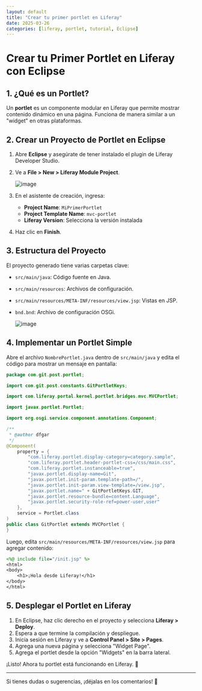 ```yaml
---
layout: default
title: "Crear tu primer portlet en Liferay"
date: 2025-03-26
categories: [liferay, portlet, tutorial, Eclipse]
---
```


# Crear tu Primer Portlet en Liferay con Eclipse

## **1. ¿Qué es un Portlet?**

Un **portlet** es un componente modular en Liferay que permite mostrar contenido dinámico en una página. Funciona de manera similar a un "widget" en otras plataformas.

## **2. Crear un Proyecto de Portlet en Eclipse**

1. Abre **Eclipse** y asegúrate de tener instalado el plugin de Liferay Developer Studio.
2. Ve a **File > New > Liferay Module Project**.

   ![image](https://github.com/user-attachments/assets/e9b13431-ae2f-4d08-96ae-e657193e9b91)

   
3. En el asistente de creación, ingresa:
   - **Project Name**: `MiPrimerPortlet`
   - **Project Template Name**: `mvc-portlet`
   - **Liferay Version**: Selecciona la versión instalada
4. Haz clic en **Finish**.

## **3. Estructura del Proyecto**

El proyecto generado tiene varias carpetas clave:

- `src/main/java`: Código fuente en Java.
- `src/main/resources`: Archivos de configuración.
- `src/main/resources/META-INF/resources/view.jsp`: Vistas en JSP.
- `bnd.bnd`: Archivo de configuración OSGi.

  ![image](https://github.com/user-attachments/assets/54c0098a-5425-4f0b-b22a-b13c0db36615)


## **4. Implementar un Portlet Simple**

Abre el archivo `NombrePortlet.java` dentro de `src/main/java` y edita el código para mostrar un mensaje en pantalla:

```java
package com.git.post.portlet;

import com.git.post.constants.GitPortletKeys;

import com.liferay.portal.kernel.portlet.bridges.mvc.MVCPortlet;

import javax.portlet.Portlet;

import org.osgi.service.component.annotations.Component;

/**
 * @author dfgar
 */
@Component(
	property = {
		"com.liferay.portlet.display-category=category.sample",
		"com.liferay.portlet.header-portlet-css=/css/main.css",
		"com.liferay.portlet.instanceable=true",
		"javax.portlet.display-name=Git",
		"javax.portlet.init-param.template-path=/",
		"javax.portlet.init-param.view-template=/view.jsp",
		"javax.portlet.name=" + GitPortletKeys.GIT,
		"javax.portlet.resource-bundle=content.Language",
		"javax.portlet.security-role-ref=power-user,user"
	},
	service = Portlet.class
)
public class GitPortlet extends MVCPortlet {
}
```

Luego, edita `src/main/resources/META-INF/resources/view.jsp` para agregar contenido:

```jsp
<%@ include file="/init.jsp" %>
<html>
<body>
    <h1>¡Hola desde Liferay!</h1>
</body>
</html>
```

## **5. Desplegar el Portlet en Liferay**

1. En Eclipse, haz clic derecho en el proyecto y selecciona **Liferay > Deploy**.
2. Espera a que termine la compilación y despliegue.
3. Inicia sesión en Liferay y ve a **Control Panel > Site > Pages**.
4. Agrega una nueva página y selecciona "Widget Page".
5. Agrega el portlet desde la opción "Widgets" en la barra lateral.

¡Listo! Ahora tu portlet está funcionando en Liferay. 🚀

---

Si tienes dudas o sugerencias, ¡déjalas en los comentarios! 🚀



